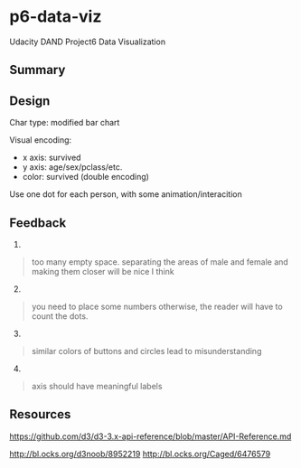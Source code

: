 # p6-data-viz
Udacity DAND Project6 Data Visualization

## Summary

## Design
Char type: modified bar chart

Visual encoding:
- x axis: survived
- y axis: age/sex/pclass/etc.
- color: survived (double encoding)

Use one dot for each person, with some animation/interacition

## Feedback
1. 
> too many empty space.
> separating the areas of male and female and making them closer will be nice I think 
2. 
> you need to place some numbers otherwise, the reader will have to count the dots.
3.
> similar colors of buttons and circles lead to misunderstanding
4.
> axis should have meaningful labels

## Resources

https://github.com/d3/d3-3.x-api-reference/blob/master/API-Reference.md

http://bl.ocks.org/d3noob/8952219
http://bl.ocks.org/Caged/6476579